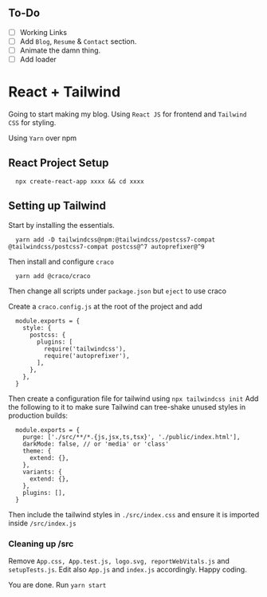 ## To-Do
- [ ] Working Links
- [ ] Add `Blog`, `Resume` & `Contact` section.
- [ ] Animate the damn thing.
- [ ] Add loader

# React + Tailwind
Going to start making my blog.
Using `React JS` for frontend and `Tailwind CSS` for styling.

Using `Yarn` over npm

## React Project Setup
```
  npx create-react-app xxxx && cd xxxx
```

## Setting up Tailwind
Start by installing the essentials.
```
  yarn add -D tailwindcss@npm:@tailwindcss/postcss7-compat @tailwindcss/postcss7-compat postcss@^7 autoprefixer@^9
```

Then install and configure `craco`
```
  yarn add @craco/craco
```
Then change all scripts under `package.json` but `eject` to use craco

Create a `craco.config.js` at the root of the project and add 
```
  module.exports = {
    style: {
      postcss: {
        plugins: [
          require('tailwindcss'),
          require('autoprefixer'),
        ],
      },
    },
  }
```

Then create a configuration file for tailwind using `npx tailwindcss init`
Add the following to it to make sure Tailwind can tree-shake unused styles in production builds:
```
  module.exports = {
    purge: ['./src/**/*.{js,jsx,ts,tsx}', './public/index.html'],
    darkMode: false, // or 'media' or 'class'
    theme: {
      extend: {},
    },
    variants: {
      extend: {},
    },
    plugins: [],
  }
```

Then include the tailwind styles in `./src/index.css` and ensure it is imported inside `/src/index.js`


### Cleaning up /src
Remove `App.css, App.test.js, logo.svg, reportWebVitals.js` and `setupTests.js`.
Edit also `App.js` and `index.js` accordingly.
Happy coding.

You are done. Run `yarn start`